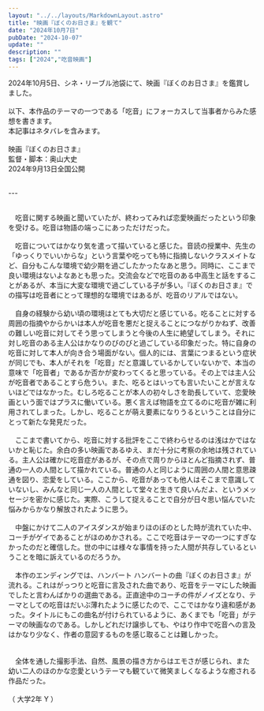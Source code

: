 ```yaml
---
layout: "../../layouts/MarkdownLayout.astro"
title: "映画『ぼくのお日さま』を観て"
date: "2024年10月7日"
pubDate: "2024-10-07"
update: ""
description: ""
tags: ["2024","吃音映画"]
---
```


2024年10月5日、シネ・リーブル池袋にて、映画『ぼくのお日さま』を鑑賞しました。
<br>
<br>
以下、本作品のテーマの一つである「吃音」にフォーカスして当事者からみた感想を書きます。
<br>
本記事はネタバレを含みます。
<br>
<br>
映画『ぼくのお日さま』
<br>
監督・脚本：奥山大史
<br>
2024年9月13日全国公開
<br>
<br>
<p>---</p>
<br>
&emsp;吃音に関する映画と聞いていたが、終わってみれば恋愛映画だったという印象を受ける。吃音は物語の端っこにあっただけだった。
<br>
<br>
&emsp;吃音についてはかなり気を遣って描いていると感じた。音読の授業中、先生の「ゆっくりでいいからな」という言葉や吃っても特に指摘しないクラスメイトなど、自分もこんな環境で幼少期を過ごしたかったなあと思う。同時に、ここまで良い環境はないよなあとも思った。交流会などで吃音のある中高生と話をすることがあるが、本当に大変な環境で過ごしている子が多い。『ぼくのお日さま』での描写は吃音者にとって理想的な環境ではあるが、吃音のリアルではない。
<br>
<br>
&emsp;自身の経験から幼い頃の環境はとても大切だと感じている。吃ることに対する周囲の指摘やからかいは本人が吃音を悪だと捉えることにつながりかねず、改善の難しい吃音に対してそう思ってしまうと今後の人生に絶望してしまう。それに対し吃音のある主人公はかなりのびのびと過ごしている印象だった。特に自身の吃音に対して本人が向き合う場面がない。個人的には、言葉につまるという症状が同じでも、本人がそれを「吃音」だと意識しているかしていないかで、本当の意味で「吃音者」であるか否かが変わってくると思っている。その上では主人公が吃音者であることすら危うい。また、吃るとはいっても言いたいことが言えないほどではなかった。むしろ吃ることが本人の初々しさを助長していて、恋愛映画という面ではプラスに働いている。悪く言えば物語を立てるのに吃音が雑に利用されてしまった。しかし、吃ることが萌え要素になりうるということは自分にとって新たな発見だった。
<br>
<br>
&emsp;ここまで書いてから、吃音に対する批評をここで終わらせるのは浅はかではないかと恥じた。余白の多い映画であるゆえ、まだ十分に考察の余地は残されている。主人公は確かに吃音症があるが、その点で周りからほとんど指摘されず、普通の一人の人間として描かれている。普通の人と同じように周囲の人間と意思疎通を図り、恋愛をしている。ここから、吃音があっても他人はそこまで意識していないし、みんなと同じ一人の人間として堂々と生きて良いんだよ、というメッセージを密かに感じた。実際、こうして捉えることで自分が日々思い悩んでいた悩みからかなり解放されたように思う。
<br>
<br>
&emsp;中盤にかけて二人のアイスダンスが始まりほのぼのとした時が流れていた中、コーチがゲイであることがほのめかされる。ここで吃音はテーマの一つにすぎなかったのだと確信した。世の中には様々な事情を持った人間が共存しているということを暗に訴えているのだろうか。
<br>
<br>
&emsp;本作のエンディングでは、ハンバート ハンバートの曲『ぼくのお日さま』が流れる。これはがっつりと吃音に言及された曲であり、吃音をテーマにした映画でしたと言わんばかりの選曲である。正直途中のコーチの件がノイズとなり、テーマとしての吃音はだいぶ薄れたように感じたので、ここではかなり違和感があった。タイトルにもこの曲名が付けられているように、あくまでも「吃音」がテーマの映画なのである。しかしどれだけ譲歩しても、やはり作中で吃音への言及はかなり少なく、作者の意図するものを感じ取ることは難しかった。
<br>
<br>
<br>
&emsp;全体を通した撮影手法、自然、風景の描き方からはエモさが感じられ、また幼い二人のほのかな恋愛というテーマも観ていて微笑ましくなるような癒される作品だった。
<br>
<br>
（&nbsp;大学2年&nbsp;Y&nbsp;）